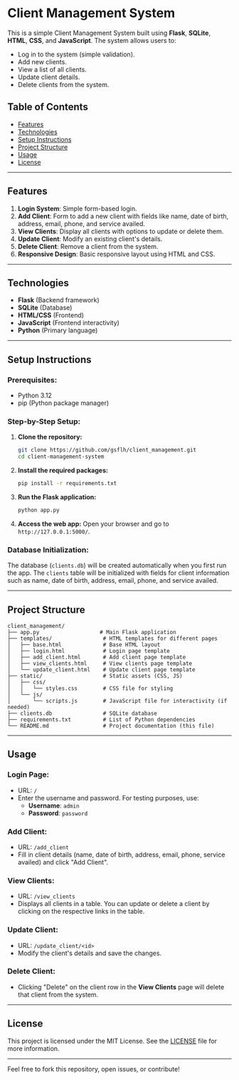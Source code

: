 # **Client Management System**

This is a simple Client Management System built using **Flask**, **SQLite**, **HTML**, **CSS**, and **JavaScript**. The system allows users to:

- Log in to the system (simple validation).
- Add new clients.
- View a list of all clients.
- Update client details.
- Delete clients from the system.

## **Table of Contents**
- [Features](#features)
- [Technologies](#technologies)
- [Setup Instructions](#setup-instructions)
- [Project Structure](#project-structure)
- [Usage](#usage)
- [License](#license)

---

## **Features**
1. **Login System**: Simple form-based login.
2. **Add Client**: Form to add a new client with fields like name, date of birth, address, email, phone, and service availed.
3. **View Clients**: Display all clients with options to update or delete them.
4. **Update Client**: Modify an existing client's details.
5. **Delete Client**: Remove a client from the system.
6. **Responsive Design**: Basic responsive layout using HTML and CSS.

---

## **Technologies**
- **Flask** (Backend framework)
- **SQLite** (Database)
- **HTML/CSS** (Frontend)
- **JavaScript** (Frontend interactivity)
- **Python** (Primary language)

---

## **Setup Instructions**

### Prerequisites:
- Python 3.12
- pip (Python package manager)

### Step-by-Step Setup:

1. **Clone the repository:**
   ```bash
   git clone https://github.com/gsflh/client_management.git
   cd client-management-system
   ```

2. **Install the required packages:**
   ```bash
   pip install -r requirements.txt
   ```

3. **Run the Flask application:**
   ```bash
   python app.py
   ```

4. **Access the web app:**
   Open your browser and go to `http://127.0.0.1:5000/`.

### Database Initialization:
The database (`clients.db`) will be created automatically when you first run the app. The `clients` table will be initialized with fields for client information such as name, date of birth, address, email, phone, and service availed.

---

## **Project Structure**

```
client_management/
├── app.py                   # Main Flask application
├── templates/                # HTML templates for different pages
│   ├── base.html             # Base HTML layout
│   ├── login.html            # Login page template
│   ├── add_client.html       # Add client page template
│   ├── view_clients.html     # View clients page template
│   └── update_client.html    # Update client page template
├── static/                   # Static assets (CSS, JS)
│   ├── css/
│   │   └── styles.css        # CSS file for styling
│   └── js/
│       └── scripts.js        # JavaScript file for interactivity (if needed)
├── clients.db                # SQLite database
├── requirements.txt          # List of Python dependencies
└── README.md                 # Project documentation (this file)
```

---

## **Usage**

### **Login Page:**
- URL: `/`
- Enter the username and password. For testing purposes, use:
  - **Username**: `admin`
  - **Password**: `password`

### **Add Client:**
- URL: `/add_client`
- Fill in client details (name, date of birth, address, email, phone, service availed) and click "Add Client".

### **View Clients:**
- URL: `/view_clients`
- Displays all clients in a table. You can update or delete a client by clicking on the respective links in the table.

### **Update Client:**
- URL: `/update_client/<id>`
- Modify the client's details and save the changes.

### **Delete Client:**
- Clicking "Delete" on the client row in the **View Clients** page will delete that client from the system.

---

## **License**

This project is licensed under the MIT License. See the [LICENSE](LICENSE) file for more information.

---

Feel free to fork this repository, open issues, or contribute!
